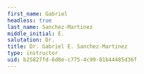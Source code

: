 ```yaml
---
first_name: Gabriel
headless: true
last_name: Sanchez-Martinez
middle_initial: E.
salutation: Dr.
title: Dr. Gabriel E. Sanchez-Martinez
type: instructor
uid: b25827fd-6d0e-c775-4c99-81b44485d36f
---
```

